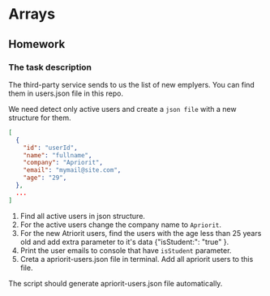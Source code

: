 # Arrays

## Homework

### The task description

The third-party service sends to us the list of new emplyers. You can find them in users.json file in this repo.

We need detect only active users and create a `json file` with a new structure for them.
```json
[
  {
    "id": "userId",
    "name": "fullname",
    "company": "Apriorit",
    "email": "mymail@site.com",
    "age": "29",
  },
  ...
]
```

1. Find all active users in json structure.
2. For the active users change the company name to `Apriorit`.
3. For the new Atriorit users, find the users with the age less than 25 years old and add extra parameter to it's data {"isStudent:": "true" }.
4. Print the user emails to console that have `isStudent` parameter.
5. Creta a apriorit-users.json file in terminal. Add all apriorit users to this file.

The script should generate apriorit-users.json file automatically.

